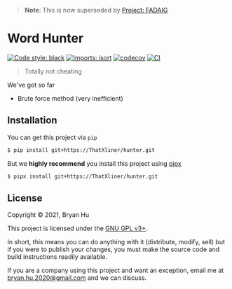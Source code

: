 > **Note**: This is now superseded by [Project: FADAIG](https://github.com/ThatXliner/fadaig)

# Word Hunter

[![Code style: black](https://img.shields.io/badge/code%20style-black-000000.svg)](https://github.com/psf/black) [![Imports: isort](https://img.shields.io/badge/%20imports-isort-%231674b1?style=flat&labelColor=ef8336)](https://pycqa.github.io/isort/)
 [![codecov](https://codecov.io/gh/ThatXliner/hunter/branch/main/graph/badge.svg)](https://codecov.io/gh/ThatXliner/hunter)  [![CI](https://github.com/ThatXliner/hunter/actions/workflows/ci.yml/badge.svg?branch=main)](https://github.com/ThatXliner/hunter/actions/workflows/ci.yml)

> Totally not cheating


We've got so far

 - Brute force method (very inefficient)

## Installation

You can get this project via `pip`

```bash
$ pip install git+https://ThatXliner/hunter.git
```

But we **highly recommend** you install this project using [pipx](https://pypa.github.io/pipx/)

```bash
$ pipx install git+https://ThatXliner/hunter.git
```


## License

Copyright © 2021, Bryan Hu

This project is licensed under the [GNU GPL v3+](https://github.com/ThatXliner/hunter/blob/main/LICENSE.txt).

In short, this means you can do anything with it (distribute, modify, sell) but if you were to publish your changes, you must make the source code and build instructions readily available.

If you are a company using this project and want an exception, email me at [bryan.hu.2020@gmail.com](mailto:bryan.hu.2020@gmail.com) and we can discuss.

